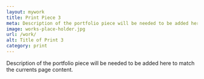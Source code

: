 ```yaml
---
layout: mywork
title: Print Piece 3
meta: Description of the portfolio piece will be needed to be added here to match the currents page content.
image: works-place-holder.jpg
url: /work/
alt: Title of Print 3
category: print
---
```


Description of the portfolio piece will be needed to be added here to match the currents page content.
